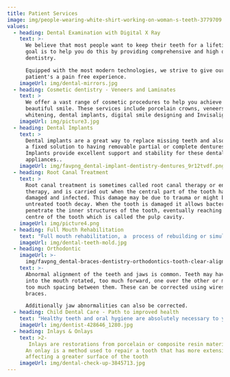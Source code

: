 ```yaml
---
title: Patient Services
image: img/people-wearing-white-shirt-working-on-woman-s-teeth-3779709.jpg
values:
  - heading: Dental Examination with Digital X Ray
    text: >-
      We believe that most people want to keep their teeth for a lifetime. Our
      goal is to help you do this by providing comprehensive and high quality
      dentistry.

      Equipped with the most modern technologies, we strive to give our
      patient's a pain free experience. 
    imageUrl: img/dental-mirrors.jpg
  - heading: Cosmetic dentistry - Veneers and Laminates
    text: >
      We offer a vast range of cosmetic procedures to help you achieve a
      beautiful smile. These services include porcelain crowns, veneers, teeth
      whitening, dental implants, digital smile designing and Invisalign.....
    imageUrl: img/picture3.jpg
  - heading: Dental Implants
    text: >
      Dental implants are a great way to replace missing teeth and also provide
      a fixed solution to having removable partial or complete dentures. 
      Implants provide excellent support and stability for these dental
      appliances..
    imageUrl: img/favpng_dental-implant-dentistry-dentures_9r12tvdf.png
  - heading: Root Canal Treatment
    text: >
      Root canal treatment is sometimes called root canal therapy or endodontic
      therapy, and is carried out when the central part of the tooth has become
      damaged and infected. This damage may be due to trauma or might be due to
      untreated tooth decay. When the tooth is damaged it allows bacteria to
      penetrate the inner structures of the tooth, eventually reaching the very
      centre of the tooth which is called the pulp cavity.
    imageUrl: img/picture4.png
  - heading: Full Mouth Rehabilitation
    text: "Full mouth rehabilitation, a  process of rebuilding or simultaneously restoring all of the teeth in both the upper and lower jaws. It is a treatment tailor made for you., to optimize the health of entire mouth. This may require restoration and/or replacement of teeth. Patients with following conditions will benefit from this: \n•\tTeeth  lost due to decay or other reasons.\n\n•\tSeverely worn out teeth.\n\n•\tComplaint of jaw, muscle and headache pain, which may be due to \n       faulty bite       \n  "
    imageUrl: img/dental-teeth-mold.jpg
  - heading: Orthodontic
    imageUrl: >-
      img/favpng_dental-braces-dentistry-orthodontics-tooth-clear-aligners_epxkflwz.png
    text: >-
      Abnormal alignment of the teeth and jaws is common. Teeth may have come
      into the mouth rotated, too much forward, one over the other or may have
      too much spacing between them. These can be corrected using wires and
      braces. 

      Additionally jaw abnormalities can also be corrected.
  - heading: Child Dental Care - Path to improved health
    text: "Healthy teeth and oral hygiene are absolutely necessary to your child’s overall health. Teeth help the child eat and talk. Milk teeth are important and  need to last till the permanent are ready to erupt.\nWe understand that your child’s well-being is always on your mind. The care of your child’s teeth and gums begins with you - dental hygiene should begin when your child is a baby.\n\n•\tRegular dental check up and restoration of carious teeth\n•\tFlouride varnish help in managing decay\n•\tIf your child plays sports, they should wear a mouth guard\n\n\n"
    imageUrl: img/dentist-428646_1280.jpg
  - heading: Inlays & Onlays
    text: >2-
       Inlays are restorations from porcelain or composite resin material matching the color of the tooth, and provide almost invisible dental restoration while repairing the chewing surface. Dental inlays are generally more durable than regular fillings.
      An onlay is a method used to repair a tooth that has more extensive damage
      affecting a greater surface of the tooth
    imageUrl: img/dental-check-up-3845713.jpg
---
```

